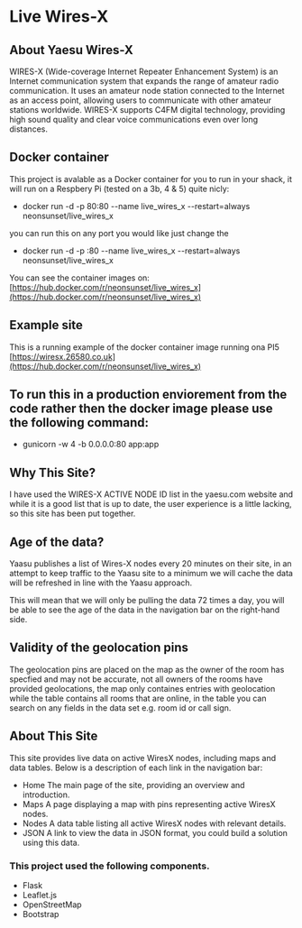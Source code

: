 # Live Wires-X 

## About Yaesu Wires-X

WIRES-X (Wide-coverage Internet Repeater Enhancement System) is an Internet communication system that expands the range of amateur radio communication. It uses an amateur node station connected to the Internet as an access point, allowing users to communicate with other amateur stations worldwide. WIRES-X supports C4FM digital technology, providing high sound quality and clear voice communications even over long distances.

## Docker container
This project is avalable as a Docker container for you to run in your shack, it will run on a Respbery Pi (tested on a 3b, 4 & 5) quite nicly:

- docker run -d -p 80:80 --name live_wires_x --restart=always neonsunset/live_wires_x

you can run this on any port you would like just change the

- docker run -d -p :80 --name live_wires_x --restart=always neonsunset/live_wires_x

You can see the container images on: [https://hub.docker.com/r/neonsunset/live_wires_x](https://hub.docker.com/r/neonsunset/live_wires_x)

## Example site
This is a running example of the docker container image running ona PI5 [https://wiresx.26580.co.uk](https://hub.docker.com/r/neonsunset/live_wires_x)

## To run this in a production enviorement from the code rather then the docker image please use the following command: 
- gunicorn -w 4 -b 0.0.0.0:80 app:app

## Why This Site?
I have used the WIRES-X ACTIVE NODE ID list in the yaesu.com website and while it is a good list that is up to date, the user experience is a little lacking, so this site has been put together.

## Age of the data?
Yaasu publishes a list of Wires-X nodes every 20 minutes on their site, in an attempt to keep traffic to the Yaasu site to a minimum we will cache the data will be refreshed in line with the Yaasu approach.

This will mean that we will only be pulling the data 72 times a day, you will be able to see the age of the data in the navigation bar on the right-hand side.

## Validity of the geolocation pins
The geolocation pins are placed on the map as the owner of the room has specfied and may not be accurate, not all owners of the rooms have provided geolocations, the map only containes entries with geolocation while the table contains all rooms that are online, in the table you can search on any fields in the data set e.g. room id or call sign. 

## About This Site
This site provides live data on active WiresX nodes, including maps and data tables. Below is a description of each link in the navigation bar:

- Home The main page of the site, providing an overview and introduction.
- Maps A page displaying a map with pins representing active WiresX nodes.
- Nodes A data table listing all active WiresX nodes with relevant details.
- JSON A link to view the data in JSON format, you could build a solution using this data.

### This project used the following components.

- Flask
- Leaflet.js
- OpenStreetMap
- Bootstrap
